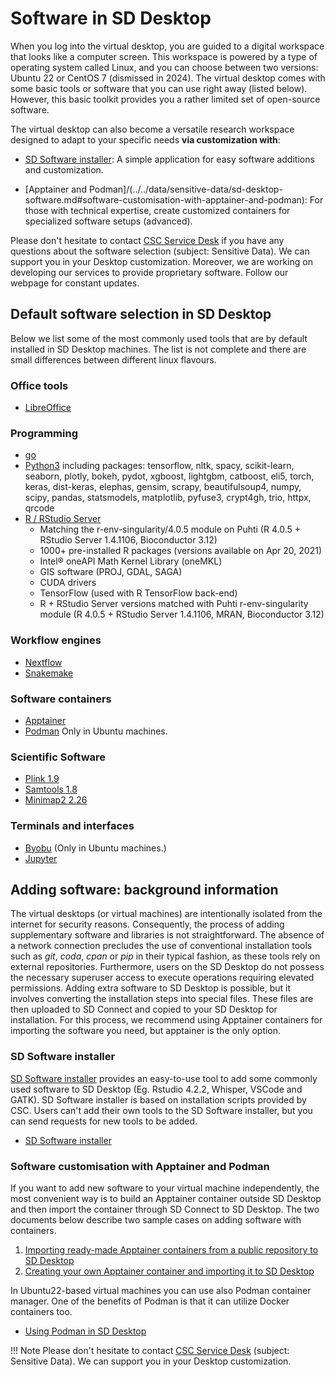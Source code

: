# Software in SD Desktop

When you log into the virtual desktop, you are guided to a digital workspace that looks like a computer screen. This workspace is powered by a type of operating system called Linux, and you can choose between two versions: Ubuntu 22 or CentOS 7 (dismissed in 2024). 
The virtual desktop comes with some basic tools or software that you can use right away (listed below). However, this basic toolkit provides you a rather limited set of open-source software. 

The virtual desktop can also become a versatile research workspace designed to adapt to your specific needs **via customization with**:

* [SD Software installer](../../data/sensitive-data/sd-desktop-software.md#sd-software-installer): A simple application for easy software additions and customization. 

* [Apptainer and Podman]/(../../data/sensitive-data/sd-desktop-software.md#software-customisation-with-apptainer-and-podman): For those with technical expertise, create customized containers for specialized software setups (advanced). 

Please don't hesitate to contact [CSC Service Desk](../../support/contact.md) if you have any questions about the software selection (subject: Sensitive Data). We can support you in your Desktop customization. Moreover, we are working on developing our services to provide proprietary software. Follow our webpage for constant updates. 



## Default software selection in SD Desktop

Below we list some of the most commonly used tools that are by default installed in SD Desktop machines.
The list is not complete and there are small differences between different linux flavours.

### Office tools
   - [LibreOffice](https://en.wikipedia.org/wiki/LibreOffice)

### Programming
  - [go](https://go.dev/)
  - [Python3](./tutorials/sd-pythonlibs.md) including packages: tensorflow, nltk, spacy, scikit-learn, seaborn, plotly, bokeh, pydot, xgboost, lightgbm, catboost, eli5, torch, keras, dist-keras, elephas, gensim, scrapy, beautifulsoup4, numpy, scipy, pandas, statsmodels, matplotlib, pyfuse3, crypt4gh, trio, httpx, qrcode
  - [R / RStudio Server](./sd-desktop-access.md#accessing-rstudio)
     - Matching the r-env-singularity/4.0.5 module on Puhti (R 4.0.5 + RStudio Server 1.4.1106, Bioconductor 3.12)
     - 1000+ pre-installed R packages (versions available on Apr 20, 2021)
     - Intel® oneAPI Math Kernel Library (oneMKL)
     - GIS software (PROJ, GDAL, SAGA)
     - CUDA drivers
     - TensorFlow (used with R TensorFlow back-end)
     - R + RStudio Server versions matched with Puhti r-env-singularity module (R 4.0.5 + RStudio Server 1.4.1106, MRAN, Bioconductor 3.12)  

### Workflow engines
   - [Nextflow](https://www.nextflow.io/)
   - [Snakemake](https://snakemake.readthedocs.io/en/stable/)

### Software containers
   - [Apptainer](https://apptainer.org/)
   - [Podman](https://podman.io/) Only in Ubuntu machines.
   
### Scientific Software
   - [Plink 1.9](https://www.cog-genomics.org/plink/)
   - [Samtools 1.8](http://www.htslib.org/)
   - [Minimap2 2.26](https://github.com/lh3/minimap2)

### Terminals and interfaces
   - [Byobu](https://www.byobu.org/) (Only in Ubuntu machines.)
   - [Jupyter](https://jupyter.org/)


## Adding software: background information

The virtual desktops (or virtual machines) are intentionally isolated from the internet for security reasons. Consequently, the process of adding supplementary software and libraries is not straightforward. The absence of a network connection precludes the use of conventional installation tools such as _git_, _coda_, _cpan_ or _pip_ in their typical fashion, as these tools rely on external repositories. Furthermore, users on the SD Desktop do not possess the necessary superuser access to execute operations requiring elevated permissions.
Adding extra software to SD Desktop is possible, but it involves converting the installation steps into special files. These files are then uploaded to SD Connect and copied to your SD Desktop for installation. For this process, we recommend using Apptainer containers for importing the software you need, but apptainer is the only option.


### SD Software installer

[SD Software installer](./tutorials/sd-software-installer.md) provides an easy-to-use tool to add some commonly used software to SD Desktop (Eg. Rstudio 4.2.2, Whisper, VSCode and GATK). SD Software installer is based on installation scripts provided by CSC. Users can't add their own tools to the SD Software installer, but you can send requests for new tools to be added. 
   - [SD Software installer](./tutorials/sd-software-installer.md)
 
   
### Software customisation with Apptainer and Podman

If you want to add new software to your virtual machine independently, the most convenient way is to build an Apptainer container outside SD Desktop and then import the container through SD Connect to SD Desktop. The two documents below describe two sample cases on adding software with containers.

   1. [Importing ready-made Apptainer containers from a public repository to SD Desktop](./sd-desktop-singularity.md)
   2. [Creating your own Apptainer container and importing it to SD Desktop](./creating_containers.md)

In Ubuntu22-based virtual machines you can use also Podman container manager. One of the benefits of Podman is that it can utilize Docker containers too.

*   [Using Podman in SD Desktop](./tutorials/podman-in-sd-desktop.md)


!!! Note
    Please don't hesitate to contact [CSC Service Desk](../../support/contact.md) (subject: Sensitive Data). We can support you in your Desktop customization. 

